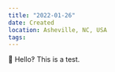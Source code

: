 ```yaml
---
title: "2022-01-26"
date: Created
location: Asheville, NC, USA
tags:
---
```

👋 Hello‽ This is a test.
